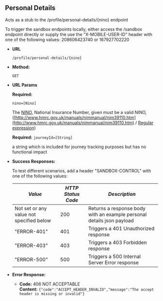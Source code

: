 Personal Details
----
  Acts as a stub to the /profile/personal-details/{nino} endpoint
  
  To trigger the sandbox endpoints locally, either access the /sandbox endpoint directly or supply the use the 
  "X-MOBILE-USER-ID" header with one of the following values: 208606423740 or 167927702220
  
* **URL**

  `/profile/personal-details/{nino}`

* **Method:**

  `GET`

*  **URL Params**

   **Required:**

   `nino=[Nino]`

   The [NINO](https://github.com/hmrc/domain/blob/master/src/main/scala/uk/gov/hmrc/domain/Nino.scala#L21), National Insurance Number, given must be a valid NINO, ([http://www.hmrc.gov.uk/manuals/nimmanual/nim39110.htm](http://www.hmrc.gov.uk/manuals/nimmanual/nim39110.htm) / [Regular expression](https://github.com/hmrc/domain/blob/master/src/main/scala/uk/gov/hmrc/domain/Nino.scala#L36))

   **Required:**
   `journeyId=[String]`

    a string which is included for journey tracking purposes but has no functional impact


* **Success Responses:**

  To test different scenarios, add a header "SANDBOX-CONTROL" with one of the following values:
  
  | *Value* | *HTTP Status Code* | *Description* 
  |---------|--------------------|---------------|
  | Not set or any value not specified below | 200 | Returns a response body with an example personal details json payload |
  | "ERROR-401" | 401 | Triggers a 401 Unauthorized response |
  | "ERROR-403" | 403 | Triggers a 403 Forbidden response |
  | "ERROR-500" | 500 | Triggers a 500 Internal Server Error response |


* **Error Response:**

  * **Code:** 406 NOT ACCEPTABLE <br />
    **Content:** `{"code":"ACCEPT_HEADER_INVALID","message":"The accept header is missing or invalid"}`

